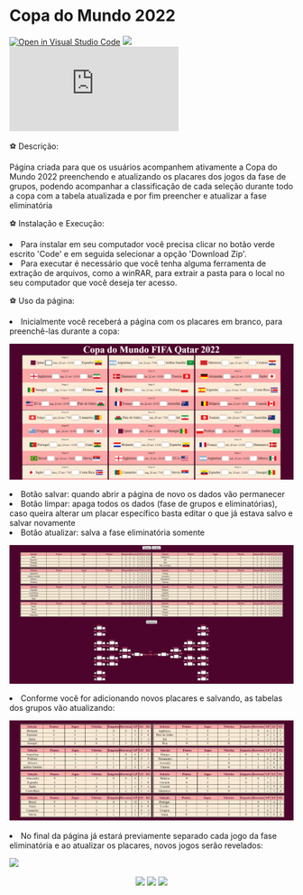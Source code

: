 # Copa do Mundo 2022

[![Open in Visual Studio Code](https://img.shields.io/badge/Visual%20Studio%20Code-0078d7.svg?style=for-the-badge&logo=visual-studio-code&logoColor=white)](https://open.vscode.dev/RaquelCCabral/Copa-do-Mundo-2022)
![](https://img.shields.io/github/repo-size/RaquelCCabral/Copa-do-Mundo-2022?color=red) ![](https://img.shields.io/github/size/RaquelCCabral/Copa-do-Mundo-2022/index.html?style=flat)

<label> ⚽ Descrição:

<p> Página criada para que os usuários acompanhem ativamente a Copa do Mundo 2022 preenchendo e atualizando os placares dos jogos da fase de grupos, podendo acompanhar
a classificação de cada seleção durante todo a copa com a tabela atualizada e por fim preencher e atualizar a fase eliminatória 

<label> ⚽ Instalação e Execução:

<li> Para instalar em seu computador você precisa clicar no botão verde escrito 'Code' e em seguida selecionar a opção 'Download Zip'. 
<li> Para executar é necessário que você tenha alguma ferramenta de extração de arquivos, como a winRAR, para extrair a pasta para o local no seu computador
que você deseja ter acesso. 

<label> ⚽ Uso da página: 

<li> Inicialmente você receberá a página com os placares em branco, para preenchê-las durante a copa:

<p><img src = 'Imagens Copa do Mundo 2022/Copa do Mundo 2022.png'>

<li> Botão salvar: quando abrir a página de novo os dados vão permanecer
<li> Botão limpar: apaga todos os dados (fase de grupos e eliminatórias), caso queira alterar um placar específico basta editar o que já estava salvo e salvar novamente
<li> Botão atualizar: salva a fase eliminatória somente

<p><img src = 'Imagens Copa do Mundo 2022/Copa do Mundo 2022 Tabelas Vazias.png'>

<li> Conforme você for adicionando novos placares e salvando, as tabelas dos grupos vão atualizando:

<p><img src = 'Imagens Copa do Mundo 2022/Copa do Mundo 2022 Tabelas.png'>

<li> No final da página já estará previamente separado cada jogo da fase eliminatória e ao atualizar os placares, novos jogos serão revelados:

<p><img src = 'Imagens Copa do Mundo 2022/Copa do Mundo 2022 Eliminatórias.png'>
 
<p align="center">
<img src="https://img.shields.io/badge/html5-%23E34F26.svg?style=for-the-badge&logo=html5&logoColor=white">
<img src="https://img.shields.io/badge/css3-%231572B6.svg?style=for-the-badge&logo=css3&logoColor=white">
<img src="https://img.shields.io/badge/javascript-%23323330.svg?style=for-the-badge&logo=javascript&logoColor=%23F7DF1E">
</p>

